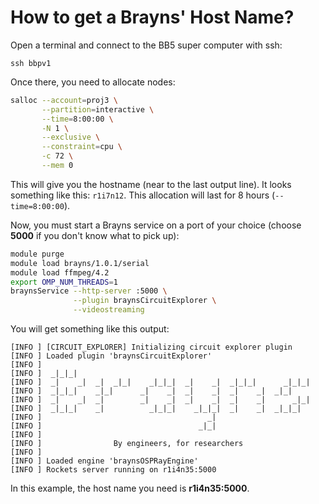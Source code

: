 # How to get a Brayns' Host Name?

Open a terminal and connect to the BB5 super computer with ssh:

```
ssh bbpv1
```

Once there, you need to allocate nodes:

```bash
salloc --account=proj3 \
       --partition=interactive \
       --time=8:00:00 \
       -N 1 \
       --exclusive \
       --constraint=cpu \
       -c 72 \
       --mem 0
```
This will give you the hostname (near to the last output line). It looks something like this: `r1i7n12`. This allocation will last for 8 hours (`--time=8:00:00`).

Now, you must start a Brayns service on a port of your choice (choose __5000__ if you don't know what to pick up):

```bash
module purge
module load brayns/1.0.1/serial
module load ffmpeg/4.2
export OMP_NUM_THREADS=1
braynsService --http-server :5000 \
              --plugin braynsCircuitExplorer \
              --videostreaming
```

You will get something like this output:

```
[INFO ] [CIRCUIT_EXPLORER] Initializing circuit explorer plugin
[INFO ] Loaded plugin 'braynsCircuitExplorer'
[INFO ]
[INFO ]  _|_|_|
[INFO ]  _|    _|  _|  _|_|    _|_|_|  _|    _|  _|_|_|      _|_|_|
[INFO ]  _|_|_|    _|_|      _|    _|  _|    _|  _|    _|  _|_|
[INFO ]  _|    _|  _|        _|    _|  _|    _|  _|    _|      _|_|
[INFO ]  _|_|_|    _|          _|_|_|    _|_|_|  _|    _|  _|_|_|
[INFO ]                                     _|
[INFO ]                                   _|_|
[INFO ]
[INFO ]                By engineers, for researchers
[INFO ]
[INFO ] Loaded engine 'braynsOSPRayEngine'
[INFO ] Rockets server running on r1i4n35:5000
```

In this example, the host name you need is __r1i4n35:5000__.
